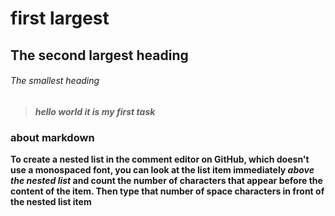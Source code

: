 # first largest 
## The second largest heading
###### The smallest heading
> ***hello world it is my first task***

### about markdown 

**To create a nested list in the comment editor on GitHub, which doesn't use a monospaced font, you can look at the list item immediately _above the nested list_ and count the number of characters that appear before the content of the item. Then type that number of space characters in front of the nested list item**
